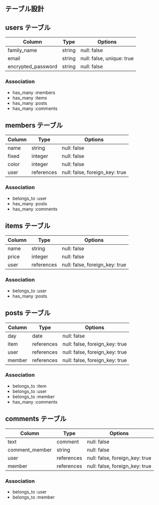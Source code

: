 ## テーブル設計

## users テーブル

| Column             | Type       | Options                        |
| ------------------ | ---------- | ------------------------------ |
| family_name        | string     | null: false                    |
| email              | string     | null: false, unique: true      |
| encrypted_password | string     | null: false                    |

### Association

- has_many :members
- has_many :items
- has_many :posts
- has_many :comments


## members テーブル

| Column   | Type       | Options                        |
| -------- | ---------- | ------------------------------ |
| name     | string     | null: false                    |
| fixed    | integer    | null: false                    |
| color    | integer    | null: false                    |
| user     | references | null: false, foreign_key: true |

### Association

- belongs_to :user
- has_many :posts
- has_many :comments

## items テーブル

| Column | Type       | Options                        |
| ------ | ---------- | ------------------------------ |
| name   | string     | null: false                    |
| price  | integer    | null: false                    |
| user   | references | null: false, foreign_key: true |

### Association

- belongs_to :user
- has_many :posts

## posts テーブル

| Column | Type       | Options                        |
| ------ | ---------- | ------------------------------ |
| day    | date       | null: false                    |
| item   | references | null: false, foreign_key: true |
| user   | references | null: false, foreign_key: true |
| member | references | null: false, foreign_key: true |

### Association

- belongs_to :item
- belongs_to :user
- belongs_to :member
- has_many :comments

## comments テーブル

| Column         | Type       | Options                        |
| -------------- | ---------- | ------------------------------ |
| text           | comment    | null: false                    |
| comment_member | string     | null: false                    |
| user           | references | null: false, foreign_key: true |
| member         | references | null: false, foreign_key: true |

### Association

- belongs_to :user
- belongs_to :member